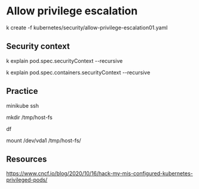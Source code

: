 # Allow privilege escalation

k create -f kubernetes/security/allow-privilege-escalation01.yaml

## Security context

k explain pod.spec.securityContext --recursive

k explain pod.spec.containers.securityContext --recursive

## Practice

minikube ssh

mkdir /tmp/host-fs

df

mount /dev/vda1 /tmp/host-fs/

## Resources
https://www.cncf.io/blog/2020/10/16/hack-my-mis-configured-kubernetes-privileged-pods/